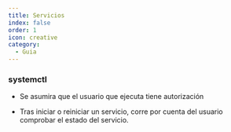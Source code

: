 ```yaml
---
title: Servicios
index: false
order: 1
icon: creative
category:
  - Guia
---
```


### systemctl

* Se asumira que el usuario que ejecuta tiene autorización

* Tras iniciar o reiniciar un servicio, corre por cuenta del usuario comprobar el estado del servicio.

